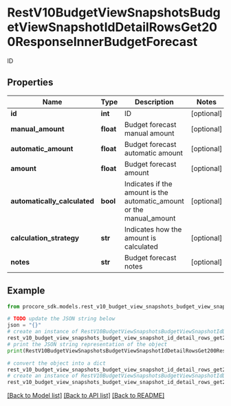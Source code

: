 # RestV10BudgetViewSnapshotsBudgetViewSnapshotIdDetailRowsGet200ResponseInnerBudgetForecast

ID

## Properties

Name | Type | Description | Notes
------------ | ------------- | ------------- | -------------
**id** | **int** | ID | [optional] 
**manual_amount** | **float** | Budget forecast manual amount | [optional] 
**automatic_amount** | **float** | Budget forecast automatic amount | [optional] 
**amount** | **float** | Budget forecast amount | [optional] 
**automatically_calculated** | **bool** | Indicates if the amount is the automatic_amount or the manual_amount | [optional] 
**calculation_strategy** | **str** | Indicates how the amount is calculated | [optional] 
**notes** | **str** | Budget forecast notes | [optional] 

## Example

```python
from procore_sdk.models.rest_v10_budget_view_snapshots_budget_view_snapshot_id_detail_rows_get200_response_inner_budget_forecast import RestV10BudgetViewSnapshotsBudgetViewSnapshotIdDetailRowsGet200ResponseInnerBudgetForecast

# TODO update the JSON string below
json = "{}"
# create an instance of RestV10BudgetViewSnapshotsBudgetViewSnapshotIdDetailRowsGet200ResponseInnerBudgetForecast from a JSON string
rest_v10_budget_view_snapshots_budget_view_snapshot_id_detail_rows_get200_response_inner_budget_forecast_instance = RestV10BudgetViewSnapshotsBudgetViewSnapshotIdDetailRowsGet200ResponseInnerBudgetForecast.from_json(json)
# print the JSON string representation of the object
print(RestV10BudgetViewSnapshotsBudgetViewSnapshotIdDetailRowsGet200ResponseInnerBudgetForecast.to_json())

# convert the object into a dict
rest_v10_budget_view_snapshots_budget_view_snapshot_id_detail_rows_get200_response_inner_budget_forecast_dict = rest_v10_budget_view_snapshots_budget_view_snapshot_id_detail_rows_get200_response_inner_budget_forecast_instance.to_dict()
# create an instance of RestV10BudgetViewSnapshotsBudgetViewSnapshotIdDetailRowsGet200ResponseInnerBudgetForecast from a dict
rest_v10_budget_view_snapshots_budget_view_snapshot_id_detail_rows_get200_response_inner_budget_forecast_from_dict = RestV10BudgetViewSnapshotsBudgetViewSnapshotIdDetailRowsGet200ResponseInnerBudgetForecast.from_dict(rest_v10_budget_view_snapshots_budget_view_snapshot_id_detail_rows_get200_response_inner_budget_forecast_dict)
```
[[Back to Model list]](../README.md#documentation-for-models) [[Back to API list]](../README.md#documentation-for-api-endpoints) [[Back to README]](../README.md)


